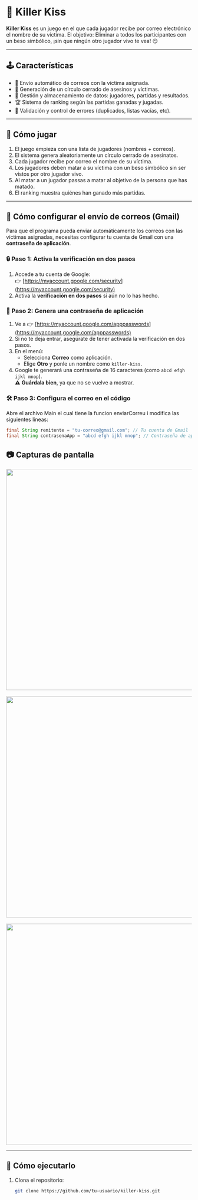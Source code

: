 # 💋 Killer Kiss

**Killer Kiss** es un juego en el que cada jugador recibe por correo electrónico el nombre de su víctima. El objetivo: Eliminar a todos los participantes con un beso simbólico, ¡sin que ningún otro jugador vivo te vea! 😏

---

## 🕹️ Características

- 📧 Envío automático de correos con la víctima asignada.
- 🔄 Generación de un círculo cerrado de asesinos y víctimas.
- 💾 Gestión y almacenamiento de datos: jugadores, partidas y resultados.
- 🏆 Sistema de ranking según las partidas ganadas y jugadas.
- 🔐 Validación y control de errores (duplicados, listas vacías, etc).

---

## 📝 Cómo jugar

1. El juego empieza con una lista de jugadores (nombres + correos).
2. El sistema genera aleatoriamente un círculo cerrado de asesinatos.
3. Cada jugador recibe por correo el nombre de su víctima.
4. Los jugadores deben matar a su víctima con un beso simbólico sin ser vistos por otro jugador vivo.
5. Al matar a un jugador passas a matar al objetivo de la persona que has matado.
6. El ranking muestra quiénes han ganado más partidas.

---

## 📧 Cómo configurar el envío de correos (Gmail)

Para que el programa pueda enviar automáticamente los correos con las víctimas asignadas, necesitas configurar tu cuenta de Gmail con una **contraseña de aplicación**.

### 🔒 Paso 1: Activa la verificación en dos pasos

1. Accede a tu cuenta de Google:  
   👉 [https://myaccount.google.com/security](https://myaccount.google.com/security)
2. Activa la **verificación en dos pasos** si aún no lo has hecho.

### 🔐 Paso 2: Genera una contraseña de aplicación

1. Ve a 👉 [https://myaccount.google.com/apppasswords](https://myaccount.google.com/apppasswords)
2. Si no te deja entrar, asegúrate de tener activada la verificación en dos pasos.
3. En el menú:
   - Selecciona **Correo** como aplicación.
   - Elige **Otro** y ponle un nombre como `killer-kiss`.
4. Google te generará una contraseña de 16 caracteres (como `abcd efgh ijkl mnop`).  
   ⚠️ **Guárdala bien**, ya que no se vuelve a mostrar.

### 🛠️ Paso 3: Configura el correo en el código

Abre el archivo Main el cual tiene la funcion enviarCorreu i modifica las siguientes lineas:

```java
final String remitente = "tu-correo@gmail.com"; // Tu cuenta de Gmail
final String contrasenaApp = "abcd efgh ijkl mnop"; // Contraseña de aplicación
```


## 📷 Capturas de pantalla

<p align="center">
  <img src="https://github.com/user-attachments/assets/5dd10b3d-4e93-4c22-878b-cad7cb393c75" width="600"/>
  <br/>
  <br/>
  <img src="https://github.com/user-attachments/assets/0856c668-3c26-4ff6-a2eb-8b0e2a18b8b7" width="600"/>
  <br/>
  <br/>
  <img src="https://github.com/user-attachments/assets/9a6bf5af-c0e3-4699-aa26-e195fc81d20b" width="600"/>
  <br/>
 
</p>

---


## 🚀 Cómo ejecutarlo

1. Clona el repositorio:
   ```bash
   git clone https://github.com/tu-usuario/killer-kiss.git

